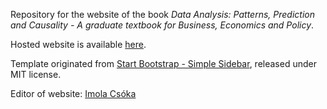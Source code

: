 Repository for the website of the book *Data Analysis: Patterns, Prediction and Causality - A graduate textbook for Business, Economics and Policy*.

Hosted website is available [here](https://data-analysis-textbook.com/).


Template originated from [Start Bootstrap - Simple Sidebar](https://startbootstrap.com/templates/simple-sidebar/), released under MIT license.

Editor of website: [Imola Csóka](https://github.com/csokaimola/)

